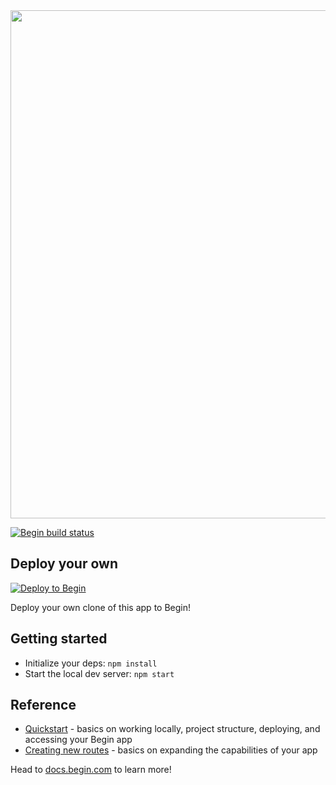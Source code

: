 <img src="https://static.begin.app/deno-hello-world/readme-banner.png" width="813">

[![Begin build status](https://buildstatus.begin.app/align-2w3/status.svg)](https://begin.com)


## Deploy your own

[![Deploy to Begin](https://static.begin.com/deploy-to-begin.svg)](https://begin.com/apps/create?template=https://github.com/begin-examples/deno-hello-world)

Deploy your own clone of this app to Begin!


## Getting started

- Initialize your deps: `npm install`
- Start the local dev server: `npm start`


## Reference
- [Quickstart](https://docs.begin.com/en/guides/quickstart/) - basics on working locally, project structure, deploying, and accessing your Begin app
- [Creating new routes](https://docs.begin.com/en/functions/creating-new-functions) - basics on expanding the capabilities of your app

Head to [docs.begin.com](https://docs.begin.com/) to learn more!
